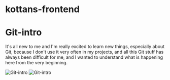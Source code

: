 # kottans-frontend

# Git-intro

It's all new to me and I'm really excited to learn new things, especially about Git, because I don't use it very often in my projects, and all this Git stuff has always been difficult for me, and I wanted to understand what is happening here from the very beginning.

![Git-intro](https://github.com/{FoxYulya}/{kottans-frontend}/raw/{master}/{screenshots}/git_introduction.jpg)
![Git-intro](https://github.com/{FoxYulya}/{kottans-frontend}/raw/{master}/{screenshots}/git_pushAndPull.jpg)